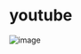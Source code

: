 # youtube

![image](https://user-images.githubusercontent.com/51785795/210960019-183a0ade-b9e3-4a56-a591-a25ef3ad5f8c.png)
